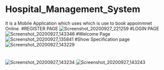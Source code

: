 # Hospital_Management_System
It is a Mobile Application which uses which is use to book appoinmnet Online.
#REGISTER PAGE
![Screenshot_20200927_221259](https://user-images.githubusercontent.com/56790330/94370635-c6b73f00-010e-11eb-97a8-f3ac7f0db387.jpg)
#LOGIN PAGE
![Screenshot_20200927_143346](https://user-images.githubusercontent.com/56790330/94370641-ccad2000-010e-11eb-8a0e-80b2fbba7627.jpg)
#Welcome Page
![Screenshot_20200927_135841](https://user-images.githubusercontent.com/56790330/94370651-d59df180-010e-11eb-8c69-c5f3605b0706.jpg)
#Show Specification page
![Screenshot_20200927_143229](https://user-images.githubusercontent.com/56790330/94370681-fc5c2800-010e-11eb-954e-5acbf74de7e1.jpg)
#
![Screenshot_20200927_143234](https://user-images.githubusercontent.com/56790330/94370691-03833600-010f-11eb-8269-66cbe37a0991.jpg)
![Screenshot_20200927_143243](https://user-images.githubusercontent.com/56790330/94370693-0847ea00-010f-11eb-8ac3-300d160f1490.jpg)
